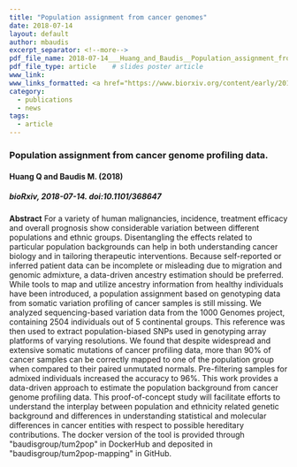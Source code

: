 ```yaml
---
title: "Population assignment from cancer genomes"
date: 2018-07-14
layout: default
author: mbaudis
excerpt_separator: <!--more-->
pdf_file_name: 2018-07-14___Huang_and_Baudis__Population_assignment_from_cancer_genome_data__biorXiv.pdf
pdf_file_type: article    # slides poster article
www_link: 
www_links_formatted: <a href="https://www.biorxiv.org/content/early/2018/07/14/368647" target="_blank">[bioRxiv]</a>
category: 
  - publications
  - news
tags: 
  - article
---
```


### Population assignment from cancer genome profiling data.
#### Huang Q and Baudis M. (2018)
##### bioRxiv, 2018-07-14. doi:10.1101/368647

<!--more-->

**Abstract** For a variety of human malignancies, incidence, treatment efficacy and overall prognosis show considerable variation between different populations and ethnic groups. Disentangling the effects related to particular population backgrounds can help in both understanding cancer biology and in tailoring therapeutic interventions. Because self-reported or inferred patient data can be incomplete or misleading due to migration and genomic admixture, a data-driven ancestry estimation should be preferred. While tools to map and utilize ancestry information from healthy individuals have been introduced, a population assignment based on genotyping data from somatic variation profiling of cancer samples is still missing. We analyzed sequencing-based variation data from the 1000 Genomes project, containing 2504 individuals out of 5 continental groups. This reference was then used to extract population-biased SNPs used in genotyping array platforms of varying resolutions. We found that despite widespread and extensive somatic mutations of cancer profiling data, more than 90% of cancer samples can be correctly mapped to one of the population group when compared to their paired unmutated normals. Pre-filtering samples for admixed individuals increased the accuracy to 96%. This work provides a data-driven approach to estimate the population background from cancer genome profiling data. This proof-of-concept study will facilitate efforts to understand the interplay between population and ethnicity related genetic background and differences in understanding statistical and molecular differences in cancer entities with respect to possible hereditary contributions. The docker version of the tool is provided through "baudisgroup/tum2pop" in DockerHub and deposited in "baudisgroup/tum2pop-mapping" in GitHub.


